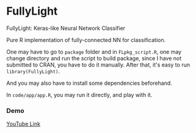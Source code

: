 # FullyLight
FullyLight: Keras-like Neural Network Classifier

Pure R implementation of fully-connected NN for classification.

One may have to go to `package` folder and in `FLpkg_script.R`, one may change directory and run the script to build 
package, since I have not submitted to CRAN, you have to do it manually.
After that, it's easy to run `library(FullyLight)`.

And you may also have to install some dependencies beforehand. 

In `code/app/app.R`, you may run it directly, and play with it.

### Demo

[YouTube Link](https://www.youtube.com/watch?v=gaI6ZJowIkU&t=26s)

